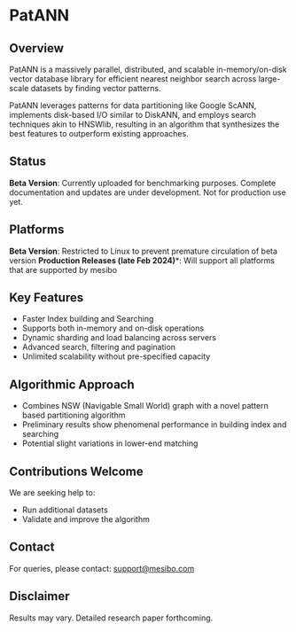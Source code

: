 # PatANN

## Overview
PatANN is a massively parallel, distributed, and scalable in-memory/on-disk vector database library for efficient nearest neighbor search across large-scale datasets by finding vector patterns.

PatANN leverages patterns for data partitioning like Google ScANN, implements disk-based I/O similar to DiskANN, and employs search techniques akin to HNSWlib, resulting in an algorithm that synthesizes the best features to outperform existing approaches.

## Status
**Beta Version**: Currently uploaded for benchmarking purposes. Complete documentation and updates are under development. Not for production use yet.

## Platforms
**Beta Version**: Restricted to Linux to prevent premature circulation of beta version
**Production Releases (late Feb 2024)***: Will support all platforms that are supported by mesibo

## Key Features
- Faster Index building and Searching
- Supports both in-memory and on-disk operations
- Dynamic sharding and load balancing across servers
- Advanced search, filtering and pagination
- Unlimited scalability without pre-specified capacity

## Algorithmic Approach
- Combines NSW (Navigable Small World) graph with a novel pattern based partitioning algorithm
- Preliminary results show phenomenal performance in building index and searching
- Potential slight variations in lower-end matching

## Contributions Welcome
We are seeking help to:
- Run additional datasets
- Validate and improve the algorithm

## Contact
For queries, please contact: support@mesibo.com

## Disclaimer
Results may vary. Detailed research paper forthcoming.
